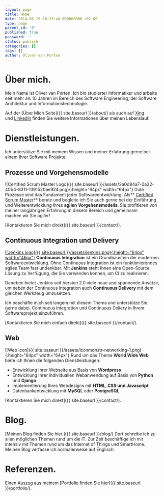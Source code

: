 ```yaml
---
layout: page
title: Home
date: 2014-06-19 10:33:44.000000000 +02:00
type: page
parent_id: '0'
published: true
password: ''
status: publish
categories: []
tags: []
author: Oliver van Porten
---
```

Über mich.
==========

Mein Name ist Oliver van Porten. Ich bin studierter Informatiker und arbeite seit mehr als 10 Jahren im Bereich des Software Engineering, der Software Architektur und Informationstechnologie.

Auf der [Über Mich Seite]({{ site.baseurl }}/about/) als auch auf [Xing](https://www.xing.com/profile/Oliver_vanPorten) und [LinkedIn](https://de.linkedin.com/in/ovanporten/) finden Sie weitere Informationen über meinen Lebenslauf.

Dienstleistungen.
=================

Ich unterstütze Sie mit meinem Wissen und meiner Erfahrung gerne bei einem Ihrer Software Projekte.

Prozesse und Vorgehensmodelle
-----------------------------

![Certified Scrum Master Logo]({{ site.baseurl }}/assets/2a0d84a7-0a22-40b4-8311-1391520ae924.png){:height="64px" width="64px"} Gute Prozesse sind das Fundament jeder Softwareentwicklung. Als** [Certified Scrum Master](https://www.scrumalliance.org/community/profile/ovanporten)** berate und begleite ich Sie auch gerne bei der Einführung und Weiterentwicklung Ihres **agilen** **Vorgehensmodells**. Sie profitieren von meiner langjährigen Erfahrung in diesem Bereich und gemeinsam machen wir Sie agiler!

[Kontaktieren Sie mich direkt]({{ site.baseurl }}/contact/).

Continuous Integration und Delivery
-----------------------------------

[![Jenkins logo]({{ site.baseurl }}/assets/jenkins.png){:height="64px" width="46px"}](https://jenkins.io/) **Continuous Integration** ist ein Grundbaustein der modernen Softwareentwicklung. Ohne Continuous Integration ist ein funktionierendes agiles Team fast undenkbar. Mit **Jenkins** steht Ihnen eine Open-Source Lösung zu Verfügung, die Sie verwenden können, um CI zu realisieren.

Daneben bietet Jenkins seit Version 2.0 viele neue und spannende Ansätze, um neben der Continuous Integration auch **Continuous Delivery** mit dem gleichen Werkzeug umzusetzen.

Ich beschäfte mich seit langem mit diesem Thema und unterstütze Sie gerne dabei, Continuous Integration und Continuous Deliery in Ihrem Softwareprojekt einzuführen.

[Kontaktieren Sie mich einfach direkt]({{ site.baseurl }}/contact/).

Web
---

![Web Icon]({{ site.baseurl }}/assets/iconmonstr-networking-1.png){:height="64px" width="64px"} Rund um das Thema **World Wide Web** biete ich Ihnen die folgenden Dienstleistungen:

*   Entwicklung Ihrer Webseite aus Basis von **Wordpress**
*   Entwicklung Ihrer individuallen Webanwendung auf Basis von **Python** und **Django**
*   Implementierung Ihres Webdesigns mit **HTML, CSS und Javascript**
*   Datenbankentwicklung mit **MySQL** oder **PostgreSQL**

[Kontaktieren Sie mich direkt]({{ site.baseurl }}/contact/).

Blog.
=====

[Meinen Blog finden Sie hier.]({{ site.baseurl }}/blog/) Dort schreibe ich zu allen möglichen Themen rund um die IT. Zur Zeit beschäftige ich mit intensiv mit Themen rund um das Internet of Things und SmartHome. Meinen Blog verfasse ich normalerweise auf Englisch.

Referenzen.
===========

Einen Auszug aus meinem [Portfolio finden Sie hier]({{ site.baseurl }}/portfolio/).